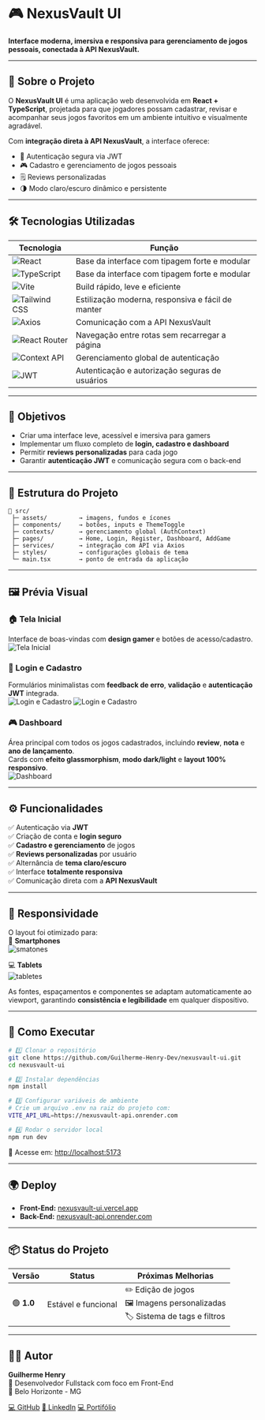 # 🎮 NexusVault UI  

**Interface moderna, imersiva e responsiva para gerenciamento de jogos pessoais, conectada à API NexusVault.**

---

## 🧠 Sobre o Projeto  

O **NexusVault UI** é uma aplicação web desenvolvida em **React + TypeScript**, projetada para que jogadores possam cadastrar, revisar e acompanhar seus jogos favoritos em um ambiente intuitivo e visualmente agradável.  

Com **integração direta à API NexusVault**, a interface oferece:  
- 🔐 Autenticação segura via JWT  
- 🎮 Cadastro e gerenciamento de jogos pessoais  
- 🗒️ Reviews personalizadas  
- 🌗 Modo claro/escuro dinâmico e persistente  

---

## 🛠️ Tecnologias Utilizadas  

| Tecnologia | Função |
|-------------|--------|
| ![React](https://img.shields.io/badge/React-20232A?style=for-the-badge&logo=react&logoColor=61DAFB) | Base da interface com tipagem forte e modular
![TypeScript](https://img.shields.io/badge/TypeScript-007ACC?style=for-the-badge&logo=typescript&logoColor=fff) | Base da interface com tipagem forte e modular
![Vite](https://img.shields.io/badge/Vite-646CFF?style=for-the-badge&logo=vite&logoColor=FFD62E) | Build rápido, leve e eficiente
![Tailwind CSS](https://img.shields.io/badge/TailwindCSS-0F172A?style=for-the-badge&logo=tailwindcss&logoColor=38BDF8) |  Estilização moderna, responsiva e fácil de manter
![Axios](https://img.shields.io/badge/Axios-671DDF?style=for-the-badge&logo=axios&logoColor=fff) | Comunicação com a API NexusVault
![React Router](https://img.shields.io/badge/React_Router-CA4245?style=for-the-badge&logo=react-router&logoColor=fff) |  Navegação entre rotas sem recarregar a página
![Context API](https://img.shields.io/badge/Context_API-20232A?style=for-the-badge&logo=react&logoColor=61DAFB) |  Gerenciamento global de autenticação
![JWT](https://img.shields.io/badge/JWT-000000?style=for-the-badge&logo=jsonwebtokens&logoColor=fff) | Autenticação e autorização seguras de usuários


---

## 🎯 Objetivos  

- Criar uma interface leve, acessível e imersiva para gamers  
- Implementar um fluxo completo de **login, cadastro e dashboard**  
- Permitir **reviews personalizadas** para cada jogo  
- Garantir **autenticação JWT** e comunicação segura com o back-end  

---

## 🧩 Estrutura do Projeto  

```
📁 src/
 ├─ assets/         → imagens, fundos e ícones  
 ├─ components/     → botões, inputs e ThemeToggle  
 ├─ contexts/       → gerenciamento global (AuthContext)  
 ├─ pages/          → Home, Login, Register, Dashboard, AddGame  
 ├─ services/       → integração com API via Axios  
 ├─ styles/         → configurações globais de tema  
 └─ main.tsx        → ponto de entrada da aplicação  
```

---

## 🖼️ Prévia Visual  

### 🏠 Tela Inicial  
Interface de boas-vindas com **design gamer** e botões de acesso/cadastro.  
![Tela Inicial](./public/design/home.jpg)

### 🔐 Login e Cadastro  
Formulários minimalistas com **feedback de erro**, **validação** e **autenticação JWT** integrada.  
![Login e Cadastro](./public/design/login.jpg)
![Login e Cadastro](./public/design/register.jpg) 

### 🎮 Dashboard  
Área principal com todos os jogos cadastrados, incluindo **review**, **nota** e **ano de lançamento**.  
Cards com **efeito glassmorphism**, **modo dark/light** e **layout 100% responsivo**.  
![Dashboard](./public/design/dashboard.jpg)

---

## ⚙️ Funcionalidades  

✅ Autenticação via **JWT**  
✅ Criação de conta e **login seguro**  
✅ **Cadastro e gerenciamento** de jogos  
✅ **Reviews personalizadas** por usuário  
✅ Alternância de **tema claro/escuro**  
✅ Interface **totalmente responsiva**  
✅ Comunicação direta com a **API NexusVault**

---

## 📱 Responsividade  

O layout foi otimizado para:  
📱 **Smartphones**  
![smatones](./public/design/iPhone-14-dashboard.png)

💻 **Tablets**  
![tabletes](./public/design/iPad-dashboard.png)

As fontes, espaçamentos e componentes se adaptam automaticamente ao viewport, garantindo **consistência e legibilidade** em qualquer dispositivo.  

---

## 🚀 Como Executar  

```bash
# 1️⃣ Clonar o repositório
git clone https://github.com/Guilherme-Henry-Dev/nexusvault-ui.git
cd nexusvault-ui

# 2️⃣ Instalar dependências
npm install

# 3️⃣ Configurar variáveis de ambiente
# Crie um arquivo .env na raiz do projeto com:
VITE_API_URL=https://nexusvault-api.onrender.com

# 4️⃣ Rodar o servidor local
npm run dev
```

🔗 Acesse em: [http://localhost:5173](http://localhost:5173)

---

## 🌍 Deploy  

- **Front-End:** [nexusvault-ui.vercel.app](https://nexusvault-ui.vercel.app)  
- **Back-End:** [nexusvault-api.onrender.com](https://nexusvault-api.onrender.com)

---

## 📦 Status do Projeto  

| Versão | Status | Próximas Melhorias |
|---------|---------|--------------------|
| 🟢 **1.0** | Estável e funcional | ✏️ Edição de jogos <br> 🖼️ Imagens personalizadas <br> 🏷️ Sistema de tags e filtros |

---

## 👨‍💻 Autor  

**Guilherme Henry**  
💼 Desenvolvedor Fullstack com foco em Front-End  
📍 Belo Horizonte - MG  

[💻 GitHub](https://github.com/Guilherme-Henry-Dev)
[🔗 LinkedIn](https://www.linkedin.com/in/guilherme-henry-dev)
[💻 Portifólio](https://portifolio-guilherme-nu.vercel.app)
